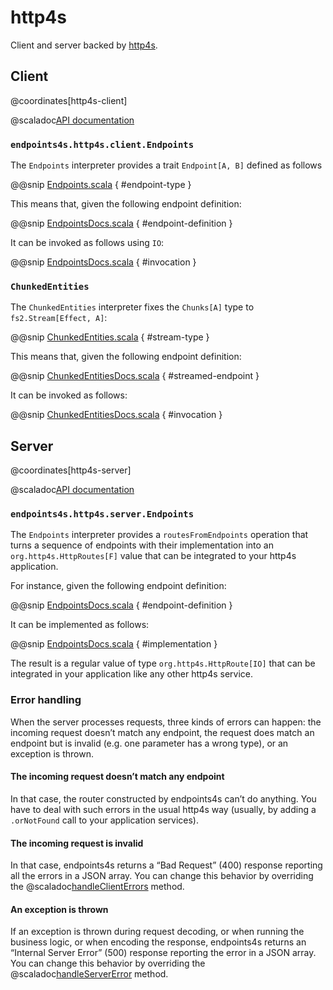 # http4s

Client and server backed by [http4s](http://http4s.org).

## Client

@coordinates[http4s-client]

@scaladoc[API documentation](endpoints4s.http4s.client.index)

### `endpoints4s.http4s.client.Endpoints`

The `Endpoints` interpreter provides a trait `Endpoint[A, B]` defined as follows

@@snip [Endpoints.scala](/http4s/client/src/main/scala/endpoints4s/http4s/client/Endpoints.scala) { #endpoint-type }

This means that, given the following endpoint definition:

@@snip [EndpointsDocs.scala](/algebras/algebra/src/test/scala/endpoints4s/algebra/EndpointsDocs.scala) { #endpoint-definition }

It can be invoked as follows using `IO`:

@@snip [EndpointsDocs.scala](/http4s/client/src/test/scala/endpoints4s/http4s/client/EndpointsDocs.scala) { #invocation }

### `ChunkedEntities`

The `ChunkedEntities` interpreter fixes the `Chunks[A]` type to `fs2.Stream[Effect, A]`:

@@snip [ChunkedEntities.scala](/http4s/client/src/main/scala/endpoints4s/http4s/client/ChunkedEntities.scala) { #stream-type }

This means that, given the following endpoint definition:

@@snip [ChunkedEntitiesDocs.scala](/algebras/algebra/src/test/scala/endpoints4s/algebra/ChunkedEntitiesDocs.scala) { #streamed-endpoint }

It can be invoked as follows:

@@snip [ChunkedEntitiesDocs.scala](/http4s/client/src/test/scala/endpoints4s/http4s/client/ChunkedEntitiesDocs.scala) { #invocation }

## Server

@coordinates[http4s-server]

@scaladoc[API documentation](endpoints4s.http4s.server.index)

### `endpoints4s.http4s.server.Endpoints`

The `Endpoints` interpreter provides a `routesFromEndpoints` operation that
turns a sequence of endpoints with their implementation into an `org.http4s.HttpRoutes[F]`
value that can be integrated to your http4s application.

For instance, given the following endpoint definition:

@@snip [EndpointsDocs.scala](/algebras/algebra/src/test/scala/endpoints4s/algebra/EndpointsDocs.scala) { #endpoint-definition }

It can be implemented as follows:

@@snip [EndpointsDocs.scala](/http4s/server/src/test/scala/endpoints4s/http4s/server/EndpointsDocs.scala) { #implementation }

The result is a regular value of type `org.http4s.HttpRoute[IO]` that can be integrated in your application like
any other http4s service.

### Error handling

When the server processes requests, three kinds of errors can happen: the incoming request doesn’t match
any endpoint, the request does match an endpoint but is invalid (e.g. one parameter has a wrong type), or
an exception is thrown.

#### The incoming request doesn’t match any endpoint

In that case, the router constructed by endpoints4s can’t do anything. You have to deal with such
errors in the usual http4s way (usually, by adding a `.orNotFound` call to your application
services).

#### The incoming request is invalid

In that case, endpoints4s returns a “Bad Request” (400) response reporting all the errors in a
JSON array. You can change this behavior by overriding the
@scaladoc[handleClientErrors](endpoints4s.http4s.server.EndpointsWithCustomErrors) method.

#### An exception is thrown

If an exception is thrown during request decoding, or when running the business logic, or when
encoding the response, endpoints4s returns an “Internal Server Error” (500) response reporting
the error in a JSON array. You can change this behavior by overriding the
@scaladoc[handleServerError](endpoints4s.http4s.server.EndpointsWithCustomErrors) method.
